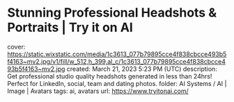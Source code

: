 # Stunning Professional Headshots & Portraits | Try it on AI

cover: https://static.wixstatic.com/media/1c3613_077b79895cce4f838cbcce493b5f4163~mv2.jpg/v1/fill/w_512,h_399,al_c/1c3613_077b79895cce4f838cbcce493b5f4163~mv2.jpg
created: March 21, 2023 5:23 PM (UTC)
description: Get professional studio quality headshots generated in less than 24hrs! Perfect for LinkedIn, social, team and dating photos.
folder: AI Systems / AI | Image | Avatars
tags: ai, avatars
url: https://www.tryitonai.com/